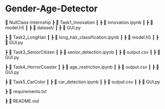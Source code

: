 # Gender-Age-Detector
📂 NullClass-Internship
 ┣ 📂 Task1_Innovation
 ┃ ┣ 📜 innovation.ipynb
 ┃ ┣ 📜 model.h5
 ┃ ┣ 📜 dataset/
 ┃ ┣ 📜 GUI.py
 
 ┣ 📂 Task2_LongHair
 ┃ ┣ 📜 long_hair_classification.ipynb
 ┃ ┣ 📜 model.h5
 ┃ ┣ 📜 GUI.py
 
 ┣ 📂 Task3_SeniorCitizen
 ┃ ┣ 📜 senior_detection.ipynb
 ┃ ┣ 📜 output.csv
 ┃ ┣ 📜 GUI.py
 
 ┣ 📂 Task4_HorrorCoaster
 ┃ ┣ 📜 age_restriction.ipynb
 ┃ ┣ 📜 output.csv
 ┃ ┣ 📜 GUI.py
 
 ┣ 📂 Task5_CarColor
 ┃ ┣ 📜 car_detection.ipynb
 ┃ ┣ 📜 output.csv
 ┃ ┣ 📜 GUI.py
 
 ┣ 📜 requirements.txt
 
 ┣ 📜 README.md
